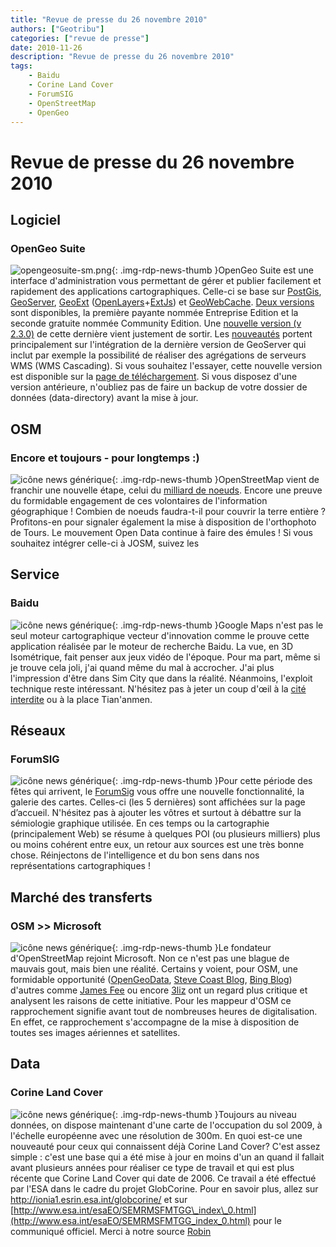 ```yaml
---
title: "Revue de presse du 26 novembre 2010"
authors: ["Geotribu"]
categories: ["revue de presse"]
date: 2010-11-26
description: "Revue de presse du 26 novembre 2010"
tags:
    - Baidu
    - Corine Land Cover
    - ForumSIG
    - OpenStreetMap
    - OpenGeo
---
```


# Revue de presse du 26 novembre 2010

## Logiciel

### OpenGeo Suite

![opengeosuite-sm.png](https://cdn.geotribu.fr/img/logos-icones/logiciels_librairies/opengeosuite.png){: .img-rdp-news-thumb }OpenGeo Suite est une interface d'administration vous permettant de gérer et publier facilement et rapidement des applications cartographiques. Celle-ci se base sur [PostGis](http://postgis.refractions.net/), [GeoServer](http://geoserver.org/display/GEOS/Welcome), [GeoExt](http://www.geoext.org/) ([OpenLayers](https://openlayers.org/)+[ExtJs](http://www.sencha.com/products/js/)) et [GeoWebCache](http://geowebcache.sourceforge.net/). [Deux versions](http://opengeo.org/products/suite/compare/) sont disponibles, la première payante nommée Entreprise Edition et la seconde gratuite nommée Community Edition. Une [nouvelle version (v 2.3.0)](http://blog.opengeo.org/2010/11/22/opengeo-suite-community-edition-2-3-0-released/) de cette dernière vient justement de sortir. Les [nouveautés](http://opengeo.org/community/suite/whatsnew/) portent principalement sur l'intégration de la dernière version de GeoServer qui inclut par exemple la possibilité de réaliser des agrégations de serveurs WMS (WMS Cascading). Si vous souhaitez l'essayer, cette nouvelle version est disponible sur la [page de téléchargement](http://opengeo.org/community/suite/download/). Si vous disposez d'une version antérieure, n'oubliez pas de faire un backup de votre dossier de données (data-directory) avant la mise à jour.

## OSM

### Encore et toujours - pour longtemps :)

![icône news générique](https://cdn.geotribu.fr/img/internal/icons-rdp-news/news.png "News Geotribu"){: .img-rdp-news-thumb }OpenStreetMap vient de franchir une nouvelle étape, celui du [milliard de noeuds](https://www.openstreetmap.org/browse/node/1000000000). Encore une preuve du formidable engagement de ces volontaires de l'information géographique ! Combien de noeuds faudra-t-il pour couvrir la terre entière ? Profitons-en pour signaler également la mise à disposition de l'orthophoto de Tours. Le mouvement Open Data continue à faire des émules ! Si vous souhaitez intégrer celle-ci à JOSM, suivez les [](http:%20%20<span%20id=)

## Service

### Baidu

![icône news générique](https://cdn.geotribu.fr/img/internal/icons-rdp-news/news.png "News Geotribu"){: .img-rdp-news-thumb }Google Maps n'est pas le seul moteur cartographique vecteur d'innovation comme le prouve cette application réalisée par le moteur de recherche Baidu. La vue, en 3D Isométrique, fait penser aux jeux vidéo de l'époque. Pour ma part, même si je trouve cela joli, j'ai quand même du mal à accrocher. J'ai plus l'impression d'être dans Sim City que dans la réalité. Néanmoins, l'exploit technique reste intéressant. N'hésitez pas à jeter un coup d'œil à la [cité interdite](http://j.map.baidu.com/7qvs) ou à la place Tian'anmen.

## Réseaux

### ForumSIG

![icône news générique](https://cdn.geotribu.fr/img/internal/icons-rdp-news/news.png "News Geotribu"){: .img-rdp-news-thumb }Pour cette période des fêtes qui arrivent, le [ForumSig](http://www.forumsig.org/) vous offre une nouvelle fonctionnalité, la galerie des cartes. Celles-ci (les 5 dernières) sont affichées sur la page d’accueil. N'hésitez pas à ajouter les vôtres et surtout à débattre sur la sémiologie graphique utilisée. En ces temps ou la cartographie (principalement Web) se résume à quelques POI (ou plusieurs milliers) plus ou moins cohérent entre eux, un retour aux sources est une très bonne chose. Réinjectons de l'intelligence et du bon sens dans nos représentations cartographiques !

## Marché des transferts

### OSM >> Microsoft

![icône news générique](https://cdn.geotribu.fr/img/internal/icons-rdp-news/news.png "News Geotribu"){: .img-rdp-news-thumb }Le fondateur d'OpenStreetMap rejoint Microsoft. Non ce n'est pas une blague de mauvais gout, mais bien une réalité. Certains y voient, pour OSM, une formidable opportunité ([OpenGeoData](http://opengeodata.org/openstreetmap-founder-steve-coast-joins-bing), [Steve Coast Blog](http://blog.stevecoast.com/im-working-at-microsoft-and-were-donating-ima), [Bing Blog](http://www.bing.com/community/site_blogs/b/maps/archive/2010/11/23/bing-engages-open-maps-community.aspx)) d'autres comme [James Fee](http://www.spatiallyadjusted.com/2010/11/23/what-steve-coasts-move-to-bing-really-means/) ou encore [3liz](http://3liz.com/blog/rldhont/index.php/2010/11/24/352-osm-steve-coast-microsoft) ont un regard plus critique et analysent les raisons de cette initiative. Pour les mappeur d'OSM ce rapprochement signifie avant tout de nombreuses heures de digitalisation. En effet, ce rapprochement s'accompagne de la mise à disposition de toutes ses images aériennes et satellites.

## Data

### Corine Land Cover

![icône news générique](https://cdn.geotribu.fr/img/internal/icons-rdp-news/news.png "News Geotribu"){: .img-rdp-news-thumb }Toujours au niveau données, on dispose maintenant d'une carte de l'occupation du sol 2009, à l'échelle européenne avec une résolution de 300m. En quoi est-ce une nouveauté pour ceux qui connaissent déjà Corine Land Cover? C'est assez simple : c'est une base qui a été mise à jour en moins d'un an quand il fallait avant plusieurs années pour réaliser ce type de travail et qui est plus récente que Corine Land Cover qui date de 2006. Ce travail a été effectué par l'ESA dans le cadre du projet GlobCorine. Pour en savoir plus, allez sur <http://ionia1.esrin.esa.int/globcorine/> et sur [http://www.esa.int/esaEO/SEMRMSFMTGG\_index\_0.html](http://www.esa.int/esaEO/SEMRMSFMTGG_index_0.html) pour le communiqué officiel. Merci à notre source [Robin](http://georezo.net/forum/viewtopic.php?id=70554)
